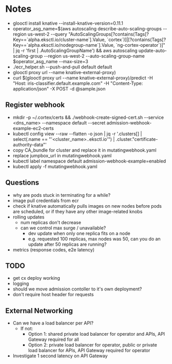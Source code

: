 # Notes

* glooctl install knative --install-knative-version=0.11.1
* operator_asg_name=$(aws autoscaling describe-auto-scaling-groups --region us-west-2 --query "AutoScalingGroups[?contains(Tags[?Key==\`alpha.eksctl.io/cluster-name\`].Value, \`cortex\`)]|[?contains(Tags[?Key==\`alpha.eksctl.io/nodegroup-name\`].Value, \`ng-cortex-operator\`)]" | jq -r 'first | .AutoScalingGroupName') && aws autoscaling update-auto-scaling-group --region us-west-2 --auto-scaling-group-name $operator_asg_name --max-size=3
* ./ecr_helper.sh --push-and-pull default default
* glooctl proxy url --name knative-external-proxy)
* curl $(glooctl proxy url --name knative-external-proxy)/predict -H "Host: iris-classifier.default.example.com" -H "Content-Type: application/json" -X POST -d @sample.json

## Register webhook

* mkdir -p ~/.cortex/certs && ./webhook-create-signed-cert.sh --service <dns_name> --namespace default --secret admission-webhook-example-ec2-certs
* kubectl config view --raw --flatten -o json | jq -r '.clusters[] | select(.name == "'<cluster_name>.<region>.eksctl.io'") | .cluster."certificate-authority-data"'
* copy CA_bundle for cluster and replace it in mutatingwebhook.yaml
* replace jumpbox_url in mutatingwebhook.yaml
* kubectl label namespace default admission-webhook-example=enabled
* kubectl apply -f mutatingwebhook.yaml

## Questions

* why are pods stuck in terminating for a while?
* image pull credentials from ecr
* check if knative automatically pulls images on new nodes before pods are scheduled, or if they have any other image-related knobs
* rolling updates
  * num replicas don't decrease
  * can we control max surge / unavailable?
    * dev update when only one replica fits on a node
    * e.g. requested 100 replicas, max nodes was 50, can you do an update after 50 replicas are running?
* metrics (response codes, e2e latency)

## TODO

* get cx deploy working
* logging
* should we move admission contoller to it's own deployment?
* don't require host header for requests

## External Networking

* Can we have a load balancer per API?
  * If not:
    * Option 1: shared private load balancer for operator and APIs, API Gateway required for all
    * Option 2: private load balancer for operator, public or private load balancer for APIs, API Gateway required for operator
* Investigate 1 second latency on API Gateway
